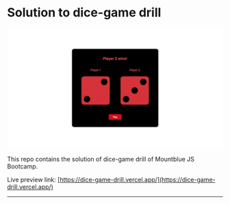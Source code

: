 # Solution to dice-game drill

![](./screenshot.png)

This repo contains the solution of dice-game drill of Mountblue JS Bootcamp.

Live preview link: [https://dice-game-drill.vercel.app/](https://dice-game-drill.vercel.app/)

---